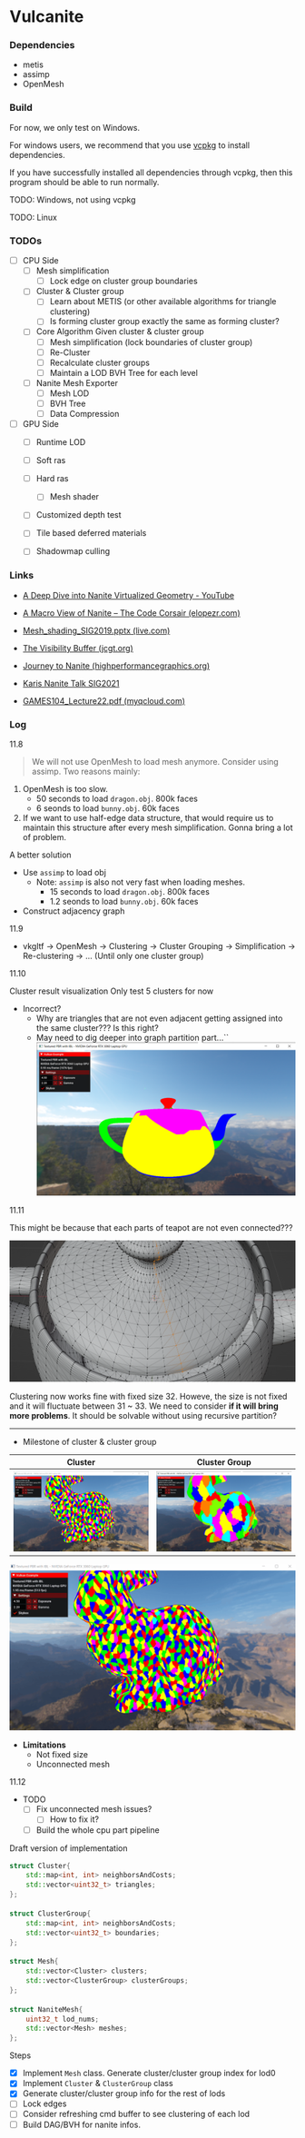 # Vulcanite

### Dependencies
- metis
- assimp
- OpenMesh

### Build

For now, we only test on Windows.

For windows users, we recommend that you use [vcpkg](https://github.com/microsoft/vcpkg) to install dependencies.

If you have successfully installed all dependencies through vcpkg, then this program should be able to run normally. 

TODO: Windows, not using vcpkg

TODO: Linux 

### TODOs

- [ ] CPU Side
	- [ ] Mesh simplification
		- [ ] Lock edge on cluster group boundaries
	- [ ] Cluster & Cluster group
		- [ ] Learn about METIS (or other available algorithms for triangle clustering)
		- [ ] Is forming cluster group exactly the same as forming cluster?
	- [ ] Core Algorithm
		Given cluster & cluster group
		- [ ] Mesh simplification (lock boundaries of cluster group)
		- [ ] Re-Cluster
		- [ ] Recalculate cluster groups
		- [ ] Maintain a LOD BVH Tree for each level
	- [ ] Nanite Mesh Exporter
		- [ ] Mesh LOD
		- [ ] BVH Tree
		- [ ] Data Compression
	
- [ ]  GPU Side
	- [ ] Runtime LOD
	
	- [ ] Soft ras
	
	- [ ] Hard ras
	
		- [ ] Mesh shader
	  
	- [ ] Customized depth test
	
	- [ ] Tile based deferred materials
	
	- [ ] Shadowmap culling


### Links

- [A Deep Dive into Nanite Virtualized Geometry - YouTube](https://www.youtube.com/watch?v=eviSykqSUUw)

- [A Macro View of Nanite – The Code Corsair (elopezr.com)](https://www.elopezr.com/a-macro-view-of-nanite/)

- [Mesh_shading_SIG2019.pptx (live.com)](https://view.officeapps.live.com/op/view.aspx?src=https%3A%2F%2Fadvances.realtimerendering.com%2Fs2019%2FMesh_shading_SIG2019.pptx&wdOrigin=BROWSELINK)

- [The Visibility Buffer (jcgt.org)](https://jcgt.org/published/0002/02/04/paper.pdf)

- [Journey to Nanite (highperformancegraphics.org)](https://www.highperformancegraphics.org/slides22/Journey_to_Nanite.pdf)

- [Karis Nanite Talk SIG2021](https://advances.realtimerendering.com/s2021/Karis_Nanite_SIGGRAPH_Advances_2021_final.pdf)

- [GAMES104_Lecture22.pdf (myqcloud.com)](https://games-1312234642.cos.ap-guangzhou.myqcloud.com/course/GAMES104/GAMES104_Lecture22.pdf)


### Log

11.8

> We will not use OpenMesh to load mesh anymore. Consider using assimp.
Two reasons mainly:
1. OpenMesh is too slow.
	- 50 seconds to load `dragon.obj`. 800k faces
	- 6 seonds to load `bunny.obj`. 60k faces
2. If we want to use half-edge data structure, that would require us to maintain this structure after every mesh simplification. Gonna bring a lot of problem.

A better solution
- Use `assimp` to load obj
	- Note: `assimp` is also not very fast when loading meshes.
		- 15 seconds to load `dragon.obj`. 800k faces
		- 1.2 seonds to load `bunny.obj`. 60k faces
- Construct adjacency graph 

11.9

- vkgltf -> OpenMesh -> Clustering -> Cluster Grouping -> Simplification -> Re-clustering -> ... (Until only one cluster group)


11.10

Cluster result visualization
Only test 5 clusters for now
- Incorrect?
	- Why are triangles that are not even adjacent getting assigned into the same cluster??? Is this right?
	- May need to dig deeper into graph partition part...``
![Alt text](./images/cluster_result_2023_11_10.png)

11.11

This might be because that each parts of teapot are not even connected???

![Alt text](./images/teapot_inside.png)

Clustering now works fine with fixed size 32.
Howeve, the size is not fixed and it will fluctuate between 31 ~ 33.
We need to consider **if it will bring more problems**.
It should be solvable without using recursive partition?

---
- Milestone of cluster & cluster group
<table>
    <tr>
        <th>Cluster</th>
        <th>Cluster Group</th>
    </tr>
    <tr>
        <th><img src="./images/bunny_cluster.png" /></th>
        <th><img src="./images/bunny_cluster_group.png" /></th>
    </tr>
</table>

![](./images/clustering_2023_11_11.gif)

- **Limitations**
	- Not fixed size
	- Unconnected mesh


11.12

- TODO
	- [ ] Fix unconnected mesh issues?
		- [ ] How to fix it?
	- [ ] Build the whole cpu part pipeline

Draft version of implementation
```cpp
struct Cluster{
	std::map<int, int> neighborsAndCosts;
	std::vector<uint32_t> triangles;
};

struct ClusterGroup{
	std::map<int, int> neighborsAndCosts;
	std::vector<uint32_t> boundaries;
};

struct Mesh{
	std::vector<Cluster> clusters;
	std::vector<ClusterGroup> clusterGroups;
};

struct NaniteMesh{
	uint32_t lod_nums;
	std::vector<Mesh> meshes;
};
```

Steps
- [x] Implement `Mesh` class. Generate cluster/cluster group index for lod0
- [x] Implement `Cluster` & `ClusterGroup` class
- [x] Generate cluster/cluster group info for the rest of lods
- [ ] Lock edges
- [ ] Consider refreshing cmd buffer to see clustering of each lod
- [ ] Build DAG/BVH for nanite infos.